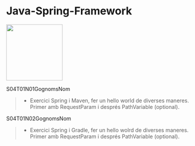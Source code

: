 # Java-Spring-Framework

<img src="https://user-images.githubusercontent.com/107991714/193420508-2e1ec1ea-4ed6-4ef6-87fe-0be96c0e67b3.png" width="150">


S04T01N01GognomsNom
> - Exercici Spring i Maven, fer un hello world de diverses maneres.
> Primer amb RequestParam i després PathVariable (optional).

S04T01N02GognomsNom
> - Exercici Spring i Gradle, fer un hello wolrd de diverses maneres.
> Primer amb RequestParam i després PathVariable (optional).


